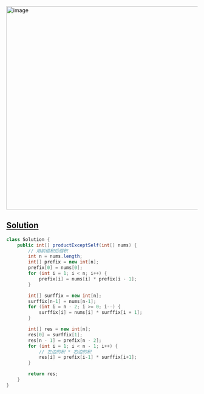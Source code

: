 <img width="536" alt="image" src="https://github.com/kkkkevx/DSA2/assets/108632304/c2e8c73a-273c-42d9-9da6-9f5fe5838037">


## [Solution](https://leetcode.cn/problems/product-of-array-except-self/description/)

```java
class Solution {
    public int[] productExceptSelf(int[] nums) {
        // 用前缀积后缀积
        int n = nums.length;
        int[] prefix = new int[n];
        prefix[0] = nums[0];
        for (int i = 1; i < n; i++) {
            prefix[i] = nums[i] * prefix[i - 1];
        }

        int[] surffix = new int[n];
        surffix[n-1] = nums[n-1];
        for (int i = n - 2; i >= 0; i--) {
            surffix[i] = nums[i] * surffix[i + 1];
        }

        int[] res = new int[n];
        res[0] = surffix[1];
        res[n - 1] = prefix[n - 2];
        for (int i = 1; i < n - 1; i++) {
            // 左边的积 * 右边的积
            res[i] = prefix[i-1] * surffix[i+1];
        }

        return res;
    }
}
```
